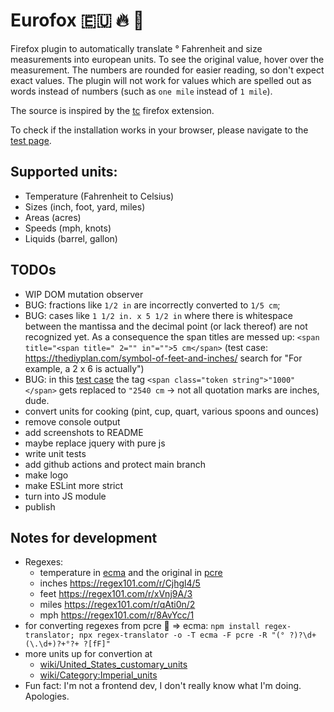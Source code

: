 # Eurofox 🇪🇺 🔥 🦊

Firefox plugin to automatically translate ° Fahrenheit and size measurements into european units.
To see the original value, hover over the measurement.
The numbers are rounded for easier reading, so don't expect exact values.
The plugin will not work for values which are spelled out as words instead of numbers (such as `one mile` instead of `1 mile`).

The source is inspired by the [tc](https://github.com/spb/tc) firefox extension.

To check if the installation works in your browser, please navigate to the [test page](testpage/test.html).

## Supported units:

* Temperature (Fahrenheit to Celsius)
* Sizes (inch, foot, yard, miles)
* Areas (acres)
* Speeds (mph, knots)
* Liquids (barrel, gallon)

## TODOs

* WIP DOM mutation observer
* BUG: fractions like `1/2 in` are incorrectly converted to `1/5 cm`;
* BUG: cases like `1 1/2 in. x 5 1/2 in` where there is whitespace between the mantissa and the decimal point (or lack thereof) are not recognized yet. As a consequence the span titles are messed up: `<span title="<span title=" 2="" in"="">5 cm</span>` (test case: https://thediyplan.com/symbol-of-feet-and-inches/ search for "For example, a 2 x 6 is actually")
* BUG: in this [test case](https://developer.mozilla.org/en-US/docs/Web/API/setTimeout) the tag `<span class="token string">"1000"</span>` gets replaced to `"2540 cm` -> not all quotation marks are inches, dude.
* convert units for cooking (pint, cup, quart, various spoons and ounces)
* remove console output
* add screenshots to README
* maybe replace jquery with pure js
* write unit tests
* add github actions and protect main branch
* make logo
* make ESLint more strict
* turn into JS module
* publish

## Notes for development

* Regexes:
    - temperature in [ecma](https://regex101.com/r/Wrpp4x/2) and the original in [pcre](https://regex101.com/r/Ak5Joj/1)
    - inches https://regex101.com/r/Cjhgl4/5
    - feet https://regex101.com/r/xVnj9A/3
    - miles https://regex101.com/r/qAti0n/2
    - mph https://regex101.com/r/8AvYcc/1
* for converting regexes from pcre 🧠 => ecma:
	`npm install regex-translator; npx regex-translator -o -T ecma -F pcre -R "(° ?)?\d+(\.\d+)?+°?+ ?[fF]"`
* more units up for convertion at
    - [wiki/United_States_customary_units](https://simple.wikipedia.org/wiki/United_States_customary_units)
    - [wiki/Category:Imperial_units](https://en.wikipedia.org/wiki/Category:Imperial_units)
* Fun fact: I'm not a frontend dev, I don't really know what I'm doing. Apologies.

